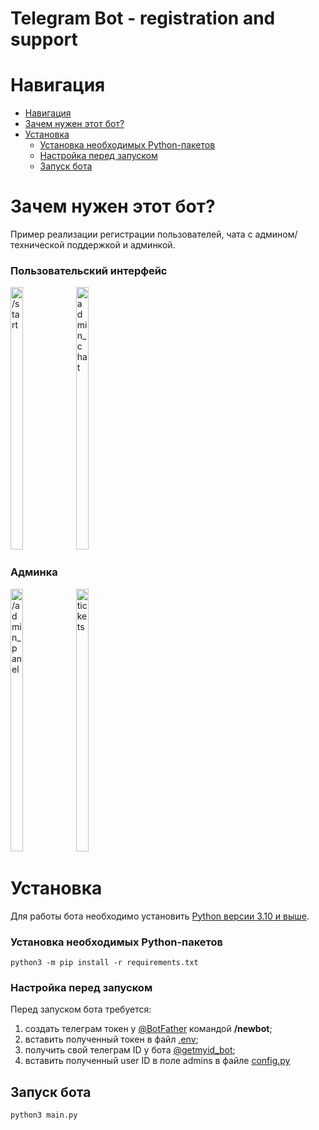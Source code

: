 # Telegram Bot - registration and support

# Навигация

- [Навигация](#навигация)
- [Зачем нужен этот бот?](#зачем-нужен-этот-бот)
- [Установка](#установка)
     - [Установка необходимых Python-пакетов](#установка-необходимых-python-пакетов)
     - [Настройка перед запуском](#настройка-перед-запуском)
     - [Запуск бота](#запуск-бота)

# Зачем нужен этот бот?

Пример реализации регистрации пользователей, чата с админом/технической поддержкой и админкой.

### Пользовательский интерфейс

<img src="DOCS/start.gif" width="20%" height="420" alt="/start"/>
<img src="DOCS/admin_chat.gif" width="20%" height="420" alt="admin_chat"/>

### Админка

<img src="DOCS/reg.gif" width="20%" height="420" alt="/admin_panel"/>
<img src="DOCS/tickets.gif" width="20%" height="420" alt="tickets"/>

# Установка

Для работы бота необходимо установить [Python версии 3.10 и выше](https://www.python.org/downloads/).

### Установка необходимых Python-пакетов

    python3 -m pip install -r requirements.txt

### Настройка перед запуском

Перед запуском бота требуется:

1) создать телеграм токен у [@BotFather](https://t.me/BotFather) командой <b>/newbot</b>;
2) вставить полученный токен в файл [.env](.env);
3) получить свой телеграм ID у бота [@getmyid_bot](https://t.me/getmyid_bot);
4) вставить полученный user ID в поле admins в файле [config.py](lib/config.py)

## Запуск бота

    python3 main.py
